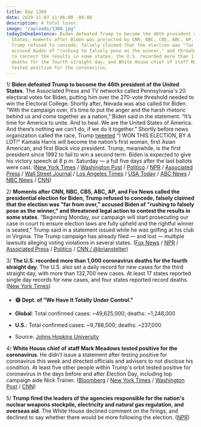 ```yaml
---
title: Day 1388
date: 2020-11-07 11:06:00 -08:00
description: A total loser.
image: "/uploads/1388.jpg"
todayInOneSentence: Biden defeated Trump to become the 46th president of the United
  States; moments after Biden was projected by CNN, NBC, CBS, ABC, AP, and Fox News,
  Trump refused to concede, falsely claimed that the election was "far from over,"
  accused Biden of "rushing to falsely pose as the winner," and threatened legal action
  to contest the results in some states; the U.S. recorded more than 1,000 coronavirus
  deaths for the fourth straight day; and White House chief of staff Mark Meadows
  tested positive for the coronavirus.
---
```


1/ **Biden defeated Trump to become the 46th president of the United States**. The Associated Press and TV networks called Pennsylvania's 20 electoral votes for Biden, putting him over the 270-vote threshold needed to win the Electoral College. Shortly after, Nevada was also called for Biden. “With the campaign over, it’s time to put the anger and the harsh rhetoric behind us and come together as a nation,” Biden said in the statement. “It’s time for America to unite. And to heal. We are the United States of America. And there’s nothing we can’t do, if we do it together.” Shortly before news organization called the race, Trump [tweeted](https://twitter.com/realdonaldtrump/status/1325099845045071873) "I WON THIS ELECTION, BY A LOT!" Kamala Harris will become the nation’s first woman, first Asian American, and first Black vice president. Trump, meanwhile, is the first president since 1992 to fail to win a second term. Biden is expected to give his victory speech at 8 p.m. Saturday — a full five days after the last ballots were cast. ([New York Times](https://www.nytimes.com/2020/11/07/us/politics/biden-election.html) / [Washington Post](https://www.washingtonpost.com/politics/joe-biden-elected-president/2020/11/07/53ec8726-1f0b-11eb-ba21-f2f001f0554b_story.html?itid=hp-banner-high) / [Politico](https://www.politico.com/news/2020/11/07/joe-biden-wins-presidential-election-results-2020-434654) / [NPR](https://www.npr.org/2020/11/07/928803493/biden-wins-presidency-according-to-ap-edging-trump-in-turbulent-race) / [Associated Press](https://apnews.com/article/joe-biden-wins-white-house-ap-fd58df73aa677acb74fce2a69adb71f9) / [Wall Street Journal](https://www.wsj.com/articles/joe-biden-wins-2020-presidential-election-ap-says-11604766914) / [Los Angeles Times](https://www.latimes.com/politics/story/2020-11-07/joe-biden-wins-presidency) / [USA Today](https://www.usatoday.com/story/news/politics/elections/2020/11/07/joe-biden-wins-election-president-donald-trump/6168297002/) / [ABC News](https://abcnews.go.com/Politics/joe-biden-apparent-winner-presidency/story?id=73981165&cid=clicksource_4380645_3_takeover_2_headlines_hed) / [NBC News](https://www.nbcnews.com/politics/2020-election/biden-defeats-trump-win-white-house-nbc-news-projects-n1246912) / [CNN](https://www.cnn.com/politics/live-news/trump-biden-election-results-11-07-20/h_1e0e91d050d44ff57754643e6d9008d2))

2/ **Moments after CNN, NBC, CBS, ABC, AP, and Fox News called the presidential election for Biden, Trump refused to concede, falsely claimed that the election was "far from over," accused Biden of "rushing to falsely pose as the winner," and threatened legal action to contest the results in some states**. “Beginning Monday, our campaign will start prosecuting our case in court to ensure election laws are fully upheld and the rightful winner is seated," Trump said in a statement issued while he was golfing at his club in Virginia. The Trump campaign has already filed — and lost — multiple lawsuits alleging voting violations in several states. ([Fox News](https://www.foxnews.com/politics/trump-accuses-president-elect-biden-of-rushing-to-falsely-pose-as-the-winner) / [NPR](https://www.npr.org/sections/live-updates-2020-election-results/2020/11/07/932062684/far-from-over-trump-refuses-to-concede-as-ap-others-call-election-for-biden) / [Associated Press](https://apnews.com/article/joe-biden-wins-white-house-ap-fd58df73aa677acb74fce2a69adb71f9) / [Politico](https://www.politico.com/news/2020/11/07/trump-declines-to-concede-434927) / [CNN / @brianstelter](https://twitter.com/brianstelter/status/1325117993702068225))

3/ **The U.S. recorded more than 1,000 coronavirus deaths for the fourth straight day**. The U.S. also set a daily record for new cases for the third straight day, with more than 132,700 new cases. At least 17 states reported single day records for new cases, and four states reported record deaths. ([New York Times](https://www.nytimes.com/live/2020/11/06/world/covid-19-coronavirus-updates/united-states-records-over-1000-deaths-for-fourth-straight-day))

* #### 😷 Dept. of "We Have It Totally Under Control."

* **Global**: Total confirmed cases: \~49,625,000; deaths: \~1,248,000

* **U.S.**: Total confirmed cases: \~9,788,000; deaths: \~237,000

* Source: [Johns Hopkins University](https://coronavirus.jhu.edu/map.html)

4/ **White House chief of staff Mark Meadows tested positive for the coronavirus**. He didn’t issue a statement after testing positive for coronavirus this week and directed officials and advisers to not disclose his condition. At least five other people within Trump's orbit tested positive for coronavirus in the days before and after Election Day, including top campaign aide Nick Trainer. ([Bloomberg](https://www.bloomberg.com/news/articles/2020-11-07/trump-s-chief-of-staff-mark-meadows-infected-by-coronavirus?sref=MIBMEEoj) / [New York Times](https://www.nytimes.com/2020/11/06/us/politics/mark-meadows-coronavirus.html?searchResultPosition=3) / [Washington Post](https://www.washingtonpost.com/politics/meadows-covid-white-house/2020/11/06/88847e40-20b3-11eb-90dd-abd0f7086a91_story.html) / [CNN](https://www.cnn.com/2020/11/06/politics/mark-meadows-coronavirus-positive-test/index.html))

5/ **Trump fired the leaders of the agencies responsible for the nation's nuclear weapons stockpile, electricity and natural gas regulation, and overseas aid**. The White House declined comment on the firings, and declined to say whether there would be more following the election. ([NPR](https://www.npr.org/sections/live-updates-2020-election-results/2020/11/06/932376507/trump-dumps-3-agency-leaders-in-wake-of-election))